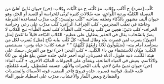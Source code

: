 كَلْب [مفرد]: ج أَكْلب وكِلاب، مؤ ‌كَلْبَة، ج مؤ كَلْبَات وكِلاب: (حن) حيوان ثَدْييّ أهليّ من الفصيلة الكلبيَّة ورتبة اللَّواحِم، منه سُلالات كثيرة تُربَّى للحراسة أو للصيد أو للجرّ، وهو حيوان أليف مشهور بالذَّكاء وتعلُّقه بصاحبه "كَلْب بوليسيّ: كلب مدرَّب لمساعدة الشرطة وخاصّة في تعقّب المجرمين- كلب الخِراف/ الراعي: كَلْب مدرَّب على رعي وحراسة الخراف- كلب ذئبيّ: هجين من كلب وذئب- كلب الظِّباء: كلب لصيد الظِّباء- نبح الكلاب لا يضرّ بالسّحاب: يقال في الحقير يتطاول على عظيم- الكلاب النبّاحة قليلاً ما تَعَضّ [مثل أجنبيّ]: يضرب لمن قصرت يدُه وطال لسانُه- كلّ كَلْب ببابه نبَّاح [مثل]: يُضرب لكل من يستأسد أمام بيته- {سَيَقُولُونَ ثَلَاثَةٌ رَابِعُهُمْ كَلْبُهُمْ} " ° عيشة كلاب: حياة بؤس- مستشفى الكلْب: مكان للاستشفاء من داء الكَلَبِ.
• كلب البحر: (حن) نوع من القرش، سمك على هيئة الكَلْب، ذنبه طويل، أذناه قصيرتان، لونه أحمر قاتم، جلده خشن يبلغ طوله بين 60 و120سم، يعيش في المياه المالحة، ويتغذَّى على الحيوانات المائيّة الأخرى.
• كَلْب الماء: (حن) حيوان ثدييّ مائيّ لاحم، يألف البُحيرات والأنهُر، جسمه مُسْتطِيل، رأسه مُفَلطَح، عُنُقه غليظ، قوائمة قصيرة، جلده فرويّ فاخر الصنف، قوته الأسماك والقشريات والضفادع وبعض الثِّمار والأعشاب، مدرّب على اصطياد طيور الماء